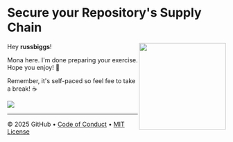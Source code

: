 # Secure your Repository&#39;s Supply Chain

<img src="https://octodex.github.com/images/Professortocat_v2.png" align="right" height="200px" />

Hey **russbiggs**!

Mona here. I'm done preparing your exercise. Hope you enjoy! 💚

Remember, it's self-paced so feel fee to take a break! ☕️

[![](https://img.shields.io/badge/Go%20to%20Exercise-%E2%86%92-1f883d?style=for-the-badge&logo=github&labelColor=197935)](https://github.com/russbiggs/skills-secure-repository-supply-chain/issues/1)

---

&copy; 2025 GitHub &bull; [Code of Conduct](https://www.contributor-covenant.org/version/2/1/code_of_conduct/code_of_conduct.md) &bull; [MIT License](https://gh.io/mit)

